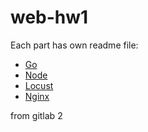 # web-hw1

Each part has own readme file:
* [Go](https://github.com/Fall-Web-Course/web-hw1/blob/master/go/README.md)
* [Node](https://github.com/Fall-Web-Course/web-hw1/blob/master/node/README.md)
* [Locust](https://github.com/Fall-Web-Course/web-hw1/blob/master/locust/README.md)
* [Nginx](https://github.com/Fall-Web-Course/web-hw1/blob/master/nginx/README.md)

from gitlab
2

